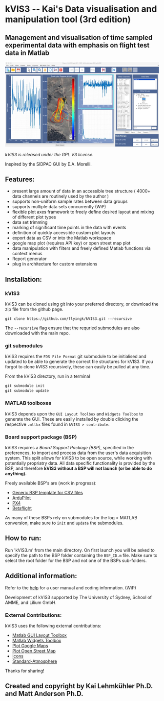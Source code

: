 # kVIS3 -- Kai's Data visualisation and manipulation tool (3rd edition)

## Management and visualisation of time sampled experimental data with emphasis on flight test data in Matlab

![kVIS UI](./docs/img/1.jpeg "kVIS UserInterface")

*kVIS3 is released under the GPL V3 license.*

Inspired by the SIDPAC GUI by E.A. Morelli.

## Features:
- present large amount of data in an accessible tree structure ( 4000+ data channels are routinely used by the author )
- supports non-uniform sample rates between data groups
- supports multiple data sets concurrently (WiP)
- flexible plot axes framework to freely define desired layout and mixing of different plot types
- data set trimming
- marking of significant time points in the data with events
- definition of quickly accessible custom plot layouts 
- export data as CSV or into the Matlab workspace
- google map plot (requires API key) or open street map plot
- data manipulation with filters and freely defined Matlab functions via context menus
- Report generator
- plug in architecture for custom extensions

## Installation:
### kVIS3
kVIS3 can be cloned using git into your preferred directory, or download the zip file from the github page.
```
git clone https://github.com/flyingk/kVIS3.git --recursive
```
The `--recursive` flag ensure that the requried submodules are also downloaded with the main repo.

### git submodules
kVIS3 requires the `FDS File Format` git submodule to be initialised and updated to be able to generate the correct file structures for kVIS3.  If you forgot to clone kVIS3 recursively, these can easily be pulled at any time.

From the kVIS3 directory, run in a terminal
```
git submodule init
git submodule update
```

### MATLAB toolboxes
kVIS3 depends upon the `GUI Layout Toolbox` and `Widgets Toolbox` to generate the GUI.  These are easily installed by double clicking the respective `.mltbx` files found in `kVIS3 > contribute`. 

### Board support package (BSP)
kVIS3 requires a *Board Support Package (BSP)*, specified in the preferences, to import and process data from the user's data acquisition system. This split allows for kVIS3 to be open source, while working with potentially propriatry data. All data specific functionality is provided by the BSP, and therefore **kVIS3 without a BSP will not launch (or be able to do anything).**

Freely available BSP's are (work in progress):

- [Generic BSP template for CSV files](https://github.com/flyingk/kVIS3_bsp_generic_demo)
- [ArduPilot](https://github.com/flyingk/kVIS3_bsp_ardupilot)
- [PX4](https://github.com/flyingk/kVIS3_bsp_px4)
- [Betaflight](https://github.com/flyingk/kVIS3_bsp_betaflight)

As many of these BSPs rely on submodules for the log > MATLAB conversion, make sure to `init` and `update` the submodules.

## How to run:
Run 'kVIS3.m' from the main directory. On first launch you will be asked to specify the path to the BSP folder containing the `BSP_ID.m` file.  Make sure to select the root folder for the BSP and not one of the BSPs sub-folders.

## Additional information:

Refer to the [help](https://flyingk.github.io/kVIS3/) for a user manual and coding information. (WiP)

Development of kVIS3 supported by The University of Sydney, School of AMME, and Lilium GmbH. 

### External Contributions:
kVIS3 uses the following external contributions:

- [Matlab GUI Layout Toolbox](https://www.mathworks.com/matlabcentral/fileexchange/47982-gui-layout-toolbox)
- [Matlab Widgets Toolbox](https://www.mathworks.com/matlabcentral/fileexchange/66235-widgets-toolbox)
- [Plot Google Maps](https://github.com/zoharby/plot_google_map)
- [Plot Open Street Map](https://github.com/alexvoronov/plot_openstreetmap)
- [Icons](https://icons8.com)
- [Standard-Atmosphere](https://github.com/sky-s/standard-atmosphere)

Thanks for sharing!

## Created and copyright by Kai Lehmkühler Ph.D. and Matt Anderson Ph.D.
